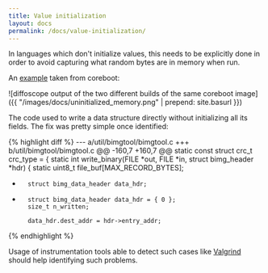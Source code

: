 ```yaml
---
title: Value initialization
layout: docs
permalink: /docs/value-initialization/
---
```


In languages which don't initialize values, this needs to be explicitly
done in order to avoid capturing what random bytes are in memory when
run.

An
[example](https://review.coreboot.org/gitweb?p=coreboot.git;a=commitdiff;h=2d119a3f01eee6c4e86248b17b4c9ce14ab77836)
taken from coreboot:

![diffoscope output of the two different builds of the same coreboot image]({{ "/images/docs/uninitialized_memory.png" | prepend: site.basurl }})

The code used to write a data structure directly without initializing
all its fields. The fix was pretty simple once identified:

{% highlight diff %}
--- a/util/bimgtool/bimgtool.c
+++ b/util/bimgtool/bimgtool.c
@@ -160,7 +160,7 @@ static const struct crc_t crc_type = {
 static int write_binary(FILE *out, FILE *in, struct bimg_header *hdr)
 {
        static uint8_t file_buf[MAX_RECORD_BYTES];
-       struct bimg_data_header data_hdr;
+       struct bimg_data_header data_hdr = { 0 };
        size_t n_written;
 
        data_hdr.dest_addr = hdr->entry_addr;
{% endhighlight %}

Usage of instrumentation tools able to detect such cases like
[Valgrind](http://www.valgrind.org/) should help identifying such
problems.
